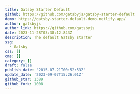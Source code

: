 ```yaml
---
title: Gatsby Starter Default
github: https://github.com/gatsbyjs/gatsby-starter-default
demo: https://gatsby-starter-default-demo.netlify.app/
author: gatsbyjs
author_link: https://github.com/gatsbyjs
date: 2023-11-28T03:38:12.843Z
description: The default Gatsby starter
ssg:
  - Gatsby
css: []
cms: []
category: []
draft: false
publish_date: '2015-07-21T00:52:53Z'
update_date: '2023-09-07T15:26:01Z'
github_star: 1389
github_fork: 1008
---
```

